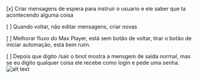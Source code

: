 [x] Criar mensagens de espera para instruir o usuario e ele saber que ta acontecendo alguma coisa

[ ] Quando voltar, não editar mensagens, criar novas

[ ] Melhorar fluxo do Max Player, está sem botão de voltar, tirar o botão de iniciar automação, está bem ruim.

[ ] Depois que digito /sair o bnot mostra a mensgem de saída normal, mas se eu digito qualquer coisa ele recebe como login e pede uma senha.![alt text]({BF8A4FDF-51F0-439A-B31B-821E4675D81D}.png)